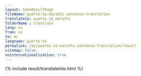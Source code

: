 ```yaml
---
layout: homeResultPage
fileName: puerto-to-marathi-sentence-translation
translatein: puerto_to_marathi
folderName : translate
lang: es
from: es
to: mr
langname: puerto-to
permalink: /es/puerto-to-marathi-sentence-translation/result
sitemap: false
nointernationalization: true
---
```

{% include result/translateinto.html %}

<script src="/js/result/translation.js" data-foldername="{{page.folderName}}" data-lang="{{page.lang}}"></script>

